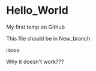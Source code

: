 # Hello_World
My first temp on Github

This file should be in New_branch

iiiooo

Why it doesn't work???
